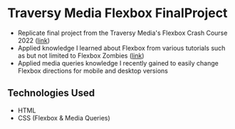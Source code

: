 # Traversy Media Flexbox FinalProject

- Replicate final project from the Traversy Media's Flexbox Crash Course 2022 ([link](https://www.youtube.com/watch?v=3YW65K6LcIA&ab_channel=TraversyMedia))
- Applied knowledge I learned about Flexbox from various tutorials such as but not limited to Flexbox Zombies ([link](https://mastery.games/flexboxzombies/)) 
- Applied media queries knowledge I recently gained to easily change Flexbox directions for mobile and desktop versions

## Technologies Used

- HTML
- CSS (Flexbox & Media Queries)

